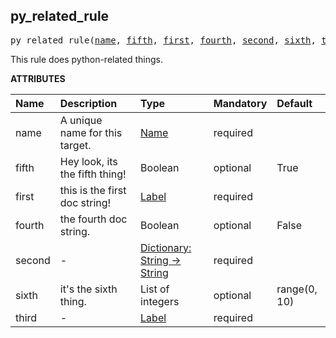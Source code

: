 <!-- Generated with Stardoc: http://skydoc.bazel.build -->

<a id="#py_related_rule"></a>

## py_related_rule

<pre>
py_related_rule(<a href="#py_related_rule-name">name</a>, <a href="#py_related_rule-fifth">fifth</a>, <a href="#py_related_rule-first">first</a>, <a href="#py_related_rule-fourth">fourth</a>, <a href="#py_related_rule-second">second</a>, <a href="#py_related_rule-sixth">sixth</a>, <a href="#py_related_rule-third">third</a>)
</pre>

This rule does python-related things.

**ATTRIBUTES**


| Name  | Description | Type | Mandatory | Default |
| :------------- | :------------- | :------------- | :------------- | :------------- |
| <a id="py_related_rule-name"></a>name |  A unique name for this target.   | <a href="https://bazel.build/docs/build-ref.html#name">Name</a> | required |  |
| <a id="py_related_rule-fifth"></a>fifth |  Hey look, its the fifth thing!   | Boolean | optional | True |
| <a id="py_related_rule-first"></a>first |  this is the first doc string!   | <a href="https://bazel.build/docs/build-ref.html#labels">Label</a> | required |  |
| <a id="py_related_rule-fourth"></a>fourth |  the fourth doc string.   | Boolean | optional | False |
| <a id="py_related_rule-second"></a>second |  -   | <a href="https://bazel.build/docs/skylark/lib/dict.html">Dictionary: String -> String</a> | required |  |
| <a id="py_related_rule-sixth"></a>sixth |  it's the sixth thing.   | List of integers | optional | range(0, 10) |
| <a id="py_related_rule-third"></a>third |  -   | <a href="https://bazel.build/docs/build-ref.html#labels">Label</a> | required |  |


